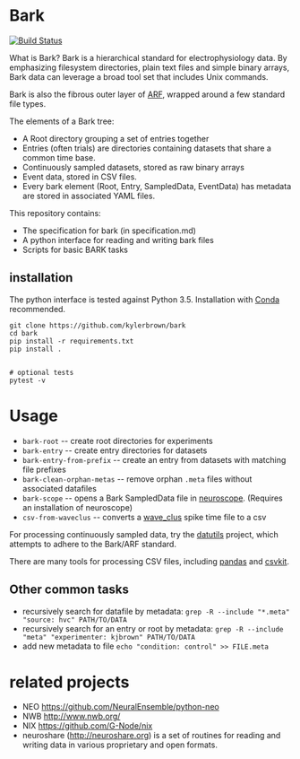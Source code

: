 # Bark
[![Build Status](https://travis-ci.org/kylerbrown/bark.svg?branch=master)](https://travis-ci.org/kylerbrown/bark)

What is Bark? Bark is a hierarchical standard for electrophysiology data. By emphasizing filesystem 
directories, plain text files and simple binary arrays, Bark data can leverage a broad tool set that includes Unix commands.

Bark is also the fibrous outer layer of [ARF](https://github.com/melizalab/arf), wrapped around a few standard
file types.

The elements of a Bark tree:

- A Root directory grouping a set of entries together
- Entries (often trials) are directories containing datasets that share a common time base.
- Continuously sampled datasets, stored as raw binary arrays
- Event data, stored in CSV files.
- Every bark element (Root, Entry, SampledData, EventData) has metadata are stored in associated YAML files.

This repository contains:

-   The specification for bark (in specification.md)
-   A python interface for reading and writing bark files
-   Scripts for basic BARK tasks

## installation

The python interface is tested against Python 3.5. Installation with [Conda](http://conda.pydata.org/miniconda.html) recommended.

    git clone https://github.com/kylerbrown/bark
    cd bark
    pip install -r requirements.txt
    pip install .


    # optional tests
    pytest -v


# Usage

- `bark-root` -- create root directories for experiments
- `bark-entry` -- create entry directories for datasets
- `bark-entry-from-prefix` -- create an entry from datasets with matching file prefixes
- `bark-clean-orphan-metas` -- remove orphan `.meta` files without associated datafiles
- `bark-scope` -- opens a Bark SampledData file in [neuroscope](http://neurosuite.sourceforge.net/). (Requires an installation of neuroscope)  
- `csv-from-waveclus` -- converts a [wave_clus](https://github.com/csn-le/wave_clus) spike time file to a csv

For processing continuously sampled data, try the [datutils](https://github.com/kylerbrown/datutils) project, which attempts to adhere to the Bark/ARF standard.

There are many tools for processing CSV files, including [pandas](http://pandas.pydata.org/) and [csvkit](https://csvkit.readthedocs.io).

## Other common tasks

- recursively search for datafile by metadata: `grep -R --include "*.meta" "source: hvc" PATH/TO/DATA`
- recursively search for an entry or root by metadata: `grep -R --include "meta" "experimenter: kjbrown" PATH/TO/DATA`
- add new metadata to file `echo "condition: control" >> FILE.meta`


# related projects

-   NEO <https://github.com/NeuralEnsemble/python-neo>
-   NWB <http://www.nwb.org/>
-   NIX <https://github.com/G-Node/nix>
-   neuroshare (<http://neuroshare.org>) is a set of routines for reading and
    writing data in various proprietary and open formats.

